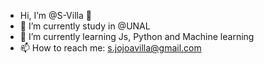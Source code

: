 - Hi, I’m @S-Villa 👋
- 🔭 I’m currently study in @UNAL
- 🌱 I’m currently learning Js, Python and Machine learning 
- 📫 How to reach me: s.jojoavilla@gmail.com

<!--
**s-villa/s-villa** is a ✨ _special_ ✨ repository because its `README.md` (this file) appears on your GitHub profile.

Here are some ideas to get you started:


- 👯 I’m looking to collaborate on ...
- 🤔 I’m looking for help with ...
- 💬 Ask me about ...

- 😄 Pronouns: ...
- ⚡ Fun fact: ...
-->
